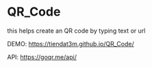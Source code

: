 # QR_Code

this helps create an QR code by typing text or url

DEMO: https://tiendat3m.github.io/QR_Code/

API: https://goqr.me/api/

